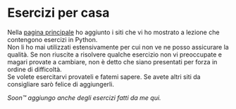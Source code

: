 # Esercizi per casa

Nella [pagina principale](../README.md) ho aggiunto i siti che vi ho mostrato a lezione che contengono esercizi in Python.  
Non li ho mai utilizzati estensivamente per cui non ve ne posso assicurare la qualità. Se non riuscite a risolvere qualche esercizio non vi preoccupate e magari provate a cambiare, non è detto che siano presentati per forza in ordine di difficoltà.  
Se volete esercitarvi provateli e fatemi sapere. Se avete altri siti da consigliare sarò felice di aggiungerli.

*Soon™ aggiungo anche degli esercizi fatti da me qui.*